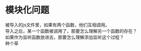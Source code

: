 # 模块化问题  
被导入的js文件里，如果有两个函数，他们互相调用。  
导入之后，某一个函数被调用了，那要怎么理解另一个函数的存在？  
如果作为监听函数放进去，那要怎么理解添加监听这个过程？  
种个草